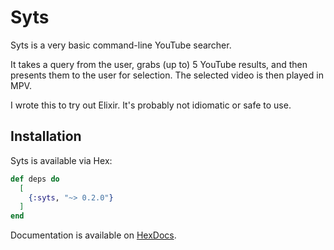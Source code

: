 Syts
====

Syts is a very basic command-line YouTube searcher.

It takes a query from the user, grabs (up to) 5 YouTube results, and then presents
them to the user for selection. The selected video is then played in MPV.

I wrote this to try out Elixir. It's probably not idiomatic or safe to use.

## Installation

Syts is available via Hex:

```elixir
def deps do
  [
    {:syts, "~> 0.2.0"}
  ]
end
```

Documentation is available on [HexDocs](https://hexdocs.pm/syts/Syts.html).

